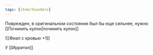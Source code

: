 ```yaml
---
tags: [item/founders]
---
```


Поврежден, в оригинальном состоянии был бы еще сильнее, нужно [[Починить кулон|починить кулон]]

![[Фиал с кровью +1]]

У [[Ирритил]]
